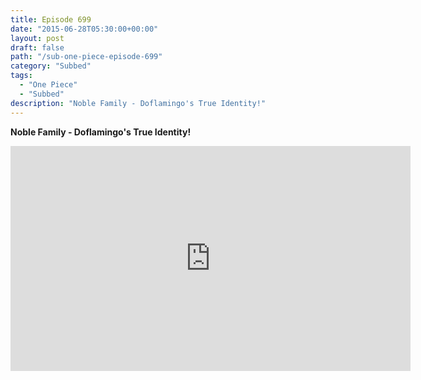 ```yaml
---
title: Episode 699
date: "2015-06-28T05:30:00+00:00"
layout: post
draft: false
path: "/sub-one-piece-episode-699"
category: "Subbed"
tags:
  - "One Piece"
  - "Subbed"
description: "Noble Family - Doflamingo's True Identity!"
---
```


**Noble Family - Doflamingo's True Identity!**

<iframe width="640" height="360" src="https://www.rapidvideo.com/e/G6FRPGGI89" frameborder="0" marginwidth=0 marginheight=0 scrolling=no allowfullscreen></iframe>

